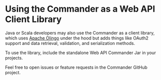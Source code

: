 # Using the Commander as a Web API Client Library
Java or Scala developers may also use the Commander as a client library, 
which uses [Apache Olingo](#https://olingo.apache.org/doc/odata4/index.html) under the hood but adds things like OAuth2 support and data retrieval, 
validation, and serialization methods. 

To use the library, include the standalone Web API Commander Jar in your projects. 

Feel free to open issues or feature requests in the Commander GitHub project.